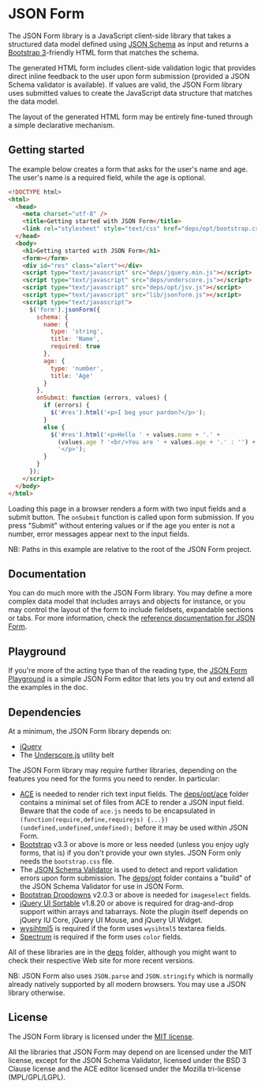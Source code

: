 JSON Form
=========

The JSON Form library is a JavaScript client-side library that takes a
structured data model defined using [JSON Schema](http://json-schema.org/) as
input and returns a [Bootstrap 3](https://getbootstrap.com/docs/3.3/)-friendly
HTML form that matches the schema.

The generated HTML form includes client-side validation logic that provides direct inline feedback to the user upon form submission (provided a JSON Schema validator is available). If values are valid, the JSON Form library uses submitted values to create the JavaScript data structure that matches the data model.

The layout of the generated HTML form may be entirely fine-tuned through
a simple declarative mechanism.


Getting started
---------------

The example below creates a form that asks for the user's name and age. The user's name is a required field, while the age is optional.

```html
<!DOCTYPE html>
<html>
  <head>
    <meta charset="utf-8" />
    <title>Getting started with JSON Form</title>
    <link rel="stylesheet" style="text/css" href="deps/opt/bootstrap.css" />
  </head>
  <body>
    <h1>Getting started with JSON Form</h1>
    <form></form>
    <div id="res" class="alert"></div>
    <script type="text/javascript" src="deps/jquery.min.js"></script>
    <script type="text/javascript" src="deps/underscore.js"></script>
    <script type="text/javascript" src="deps/opt/jsv.js"></script>
    <script type="text/javascript" src="lib/jsonform.js"></script>
    <script type="text/javascript">
      $('form').jsonForm({
        schema: {
          name: {
            type: 'string',
            title: 'Name',
            required: true
          },
          age: {
            type: 'number',
            title: 'Age'
          }
        },
        onSubmit: function (errors, values) {
          if (errors) {
            $('#res').html('<p>I beg your pardon?</p>');
          }
          else {
            $('#res').html('<p>Hello ' + values.name + '.' +
              (values.age ? '<br/>You are ' + values.age + '.' : '') +
              '</p>');
          }
        }
      });
    </script>
  </body>
</html>
```

Loading this page in a browser renders a form with two input fields and a submit button. The ```onSubmit``` function is called upon form submission. If you press "Submit" without entering values or if the age you enter is not a number, error messages appear next to the input fields.

NB: Paths in this example are relative to the root of the JSON Form project.


Documentation
-------------

You can do much more with the JSON Form library. You may define a more complex data model that includes arrays and objects for instance, or you may control the layout of the form to include fieldsets, expandable sections or tabs. For more information, check the [reference documentation for JSON Form](http://github.com/joshfire/jsonform/wiki).


Playground
----------
If you're more of the acting type than of the reading type, the [JSON Form Playground](https://jsonform.github.io/jsonform/playground/index.html) is a simple JSON Form editor that lets you try out and extend all the examples in the doc.

Dependencies
------------

At a minimum, the JSON Form library depends on:
- [jQuery](http://jquery.com/)
- The [Underscore.js](http://underscorejs.org/) utility belt

The JSON Form library may require further libraries, depending on the features you need for the forms you need to render. In particular:
- [ACE](http://ace.ajax.org/) is needed to render rich text input fields. The [deps/opt/ace](https://github.com/joshfire/jsonform/tree/master/deps/opt/ace) folder contains a minimal set of files from ACE to render a JSON input field. Beware that the code of `ace.js` needs to be encapsulated in `(function(require,define,requirejs) {...})(undefined,undefined,undefined);` before it may be used within JSON Form.
- [Bootstrap](https://getbootstrap.com/docs/3.3/) v3.3 or above is more or less needed (unless you enjoy ugly forms, that is) if you don't provide your own styles. JSON Form only needs the ```bootstrap.css``` file.
- The [JSON Schema Validator](https://github.com/garycourt/JSV) is used to detect and report validation errors upon form submission. The [deps/opt](https://github.com/joshfire/jsonform/tree/master/deps/opt) folder contains a "build" of the JSON Schema Validator for use in JSON Form.
- [Bootstrap Dropdowns](https://github.com/twbs/bootstrap/blob/master/javascript.html) v2.0.3 or above is needed for ```imageselect``` fields.
- [jQuery UI Sortable](http://jqueryui.com/demos/sortable/) v1.8.20 or above is required for drag-and-drop support within arrays and tabarrays. Note the plugin itself depends on jQuery IU Core, jQuery UI Mouse, and jQuery UI Widget.
- [wysihtml5](http://jhollingworth.github.com/bootstrap-wysihtml5/) is required if the form uses ```wysihtml5``` textarea fields.
- [Spectrum](http://bgrins.github.com/spectrum/) is required if the form uses `color` fields.

All of these libraries are in the [deps](https://github.com/joshfire/jsonform/tree/master/deps) folder, although you might want to check their respective Web site for more recent versions.

NB: JSON Form also uses ```JSON.parse``` and ```JSON.stringify``` which is normally already natively supported by all modern browsers. You may use a JSON library otherwise.


License
-------

The JSON Form library is licensed under the [MIT license](https://raw.github.com/joshfire/jsonform/master/LICENSE).

All the libraries that JSON Form may depend on are licensed under the MIT license, except for the JSON Schema Validator, licensed under the BSD 3 Clause license and the ACE editor licensed under the Mozilla tri-license (MPL/GPL/LGPL).
